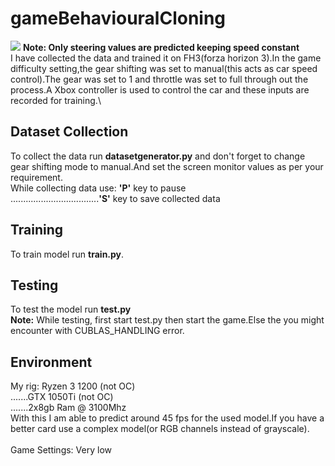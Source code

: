 # gameBehaviouralCloning

![](Driving.gif)
**Note: Only steering values are predicted keeping speed constant**\
 I have collected the data and trained it on FH3(forza horizon 3).In the game difficulty setting,the gear shifting was set to manual(this acts as car speed control).The gear was set to 1 and throttle was set to full through out the process.A Xbox controller is used to control the car and these inputs are recorded for training.\
 
## Dataset Collection
 To collect the data run **datasetgenerator.py** and don't forget to change gear shifting mode to manual.And set the screen monitor values as per your requirement.\
 While collecting data use:         **'P'** key to pause\
 ...................................**'S'** key to save collected data
## Training 
 To train model run **train.py**.
 
 ## Testing 
 To test the model run **test.py**\
 **Note:** While testing, first start test.py  then start the game.Else the you might encounter with CUBLAS_HANDLING error.
                                  
 ## Environment
 My rig: Ryzen 3 1200 (not OC)\
 .......GTX 1050Ti (not OC)\
 .......2x8gb Ram @ 3100Mhz\
With this I am able to predict around 45 fps for the used model.If you have a better card  use a complex model(or RGB channels instead of grayscale).\
\
Game Settings: Very low                                    
